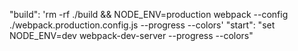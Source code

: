 "build": 'rm -rf ./build && NODE_ENV=production webpack --config ./webpack.production.config.js --progress --colors'
"start": "set NODE_ENV=dev webpack-dev-server --progress --colors"